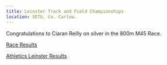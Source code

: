 ```yaml
---
title: Leinster Track and Field Championships
location: SETU, Co. Carlow.
---
```


Congratulations to Ciaran Reilly on silver in the 800m M45 Race.

<a href="/races/2022-05-29-Leinster-Outdoor-Track/" target="_blank" rel="noopener noreferrer">Race Results</a>

<a href="http://results.athleticsleinster.com/Outdoors-2022/JSM/menu.html/" target="_blank" rel="noopener noreferrer">Athletics Leinster Results</a>
 
